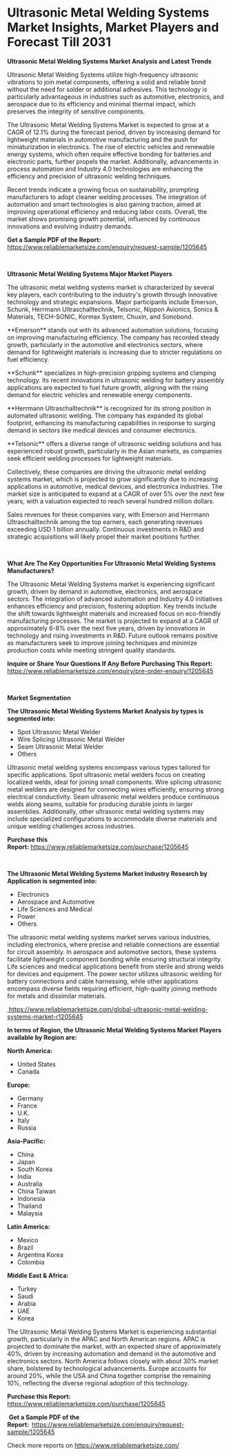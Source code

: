 <p><h1>Ultrasonic Metal Welding Systems Market Insights, Market Players and Forecast Till 2031</h1></p><p><strong>Ultrasonic Metal Welding Systems Market Analysis and Latest Trends</strong></p>
<p><p>Ultrasonic Metal Welding Systems utilize high-frequency ultrasonic vibrations to join metal components, offering a solid and reliable bond without the need for solder or additional adhesives. This technology is particularly advantageous in industries such as automotive, electronics, and aerospace due to its efficiency and minimal thermal impact, which preserves the integrity of sensitive components.</p><p>The Ultrasonic Metal Welding Systems Market is expected to grow at a CAGR of 12.1% during the forecast period, driven by increasing demand for lightweight materials in automotive manufacturing and the push for miniaturization in electronics. The rise of electric vehicles and renewable energy systems, which often require effective bonding for batteries and electronic parts, further propels the market. Additionally, advancements in process automation and Industry 4.0 technologies are enhancing the efficiency and precision of ultrasonic welding techniques.</p><p>Recent trends indicate a growing focus on sustainability, prompting manufacturers to adopt cleaner welding processes. The integration of automation and smart technologies is also gaining traction, aimed at improving operational efficiency and reducing labor costs. Overall, the market shows promising growth potential, influenced by continuous innovations and evolving industry demands.</p></p>
<p><strong>Get a Sample PDF of the Report:&nbsp;</strong> <a href="https://www.reliablemarketsize.com/enquiry/request-sample/1205645?utm_campaign=1133&utm_medium=2&utm_source=Github&utm_content=ia&utm_term=31122024&utm_id=ultrasonic-metal-welding-systems">https://www.reliablemarketsize.com/enquiry/request-sample/1205645</a></p>
<p>&nbsp;</p>
<p><strong>Ultrasonic Metal Welding Systems Major Market Players</strong></p>
<p><p>The ultrasonic metal welding systems market is characterized by several key players, each contributing to the industry's growth through innovative technology and strategic expansions. Major participants include Emerson, Schunk, Herrmann Ultraschalltechnik, Telsonic, Nippon Avionics, Sonics & Materials, TECH-SONIC, Kormax System, Chuxin, and Sonobond.</p><p>**Emerson** stands out with its advanced automation solutions, focusing on improving manufacturing efficiency. The company has recorded steady growth, particularly in the automotive and electronics sectors, where demand for lightweight materials is increasing due to stricter regulations on fuel efficiency.</p><p>**Schunk** specializes in high-precision gripping systems and clamping technology. Its recent innovations in ultrasonic welding for battery assembly applications are expected to fuel future growth, aligning with the rising demand for electric vehicles and renewable energy components.</p><p>**Herrmann Ultraschalltechnik** is recognized for its strong position in automated ultrasonic welding. The company has expanded its global footprint, enhancing its manufacturing capabilities in response to surging demand in sectors like medical devices and consumer electronics.</p><p>**Telsonic** offers a diverse range of ultrasonic welding solutions and has experienced robust growth, particularly in the Asian markets, as companies seek efficient welding processes for lightweight materials.</p><p>Collectively, these companies are driving the ultrasonic metal welding systems market, which is projected to grow significantly due to increasing applications in automotive, medical devices, and electronics industries. The market size is anticipated to expand at a CAGR of over 5% over the next few years, with a valuation expected to reach several hundred million dollars.</p><p>Sales revenues for these companies vary, with Emerson and Herrmann Ultraschalltechnik among the top earners, each generating revenues exceeding USD 1 billion annually. Continuous investments in R&D and strategic acquisitions will likely propel their market positions further.</p></p>
<p>&nbsp;</p>
<p><strong>What Are The Key Opportunities For Ultrasonic Metal Welding Systems Manufacturers?</strong></p>
<p><p>The Ultrasonic Metal Welding Systems market is experiencing significant growth, driven by demand in automotive, electronics, and aerospace sectors. The integration of advanced automation and Industry 4.0 initiatives enhances efficiency and precision, fostering adoption. Key trends include the shift towards lightweight materials and increased focus on eco-friendly manufacturing processes. The market is projected to expand at a CAGR of approximately 6-8% over the next five years, driven by innovations in technology and rising investments in R&D. Future outlook remains positive as manufacturers seek to improve joining techniques and minimize production costs while meeting stringent quality standards.</p></p>
<p><strong>Inquire or Share Your Questions If Any Before Purchasing This Report:</strong> <a href="https://www.reliablemarketsize.com/enquiry/pre-order-enquiry/1205645?utm_campaign=1133&utm_medium=2&utm_source=Github&utm_content=ia&utm_term=31122024&utm_id=ultrasonic-metal-welding-systems">https://www.reliablemarketsize.com/enquiry/pre-order-enquiry/1205645</a></p>
<p>&nbsp;</p>
<p><strong>Market Segmentation</strong></p>
<p><strong>The Ultrasonic Metal Welding Systems Market Analysis by types is segmented into:</strong></p>
<p><ul><li>Spot Ultrasonic Metal Welder</li><li>Wire Splicing Ultrasonic Metal Welder</li><li>Seam Ultrasonic Metal Welder</li><li>Others</li></ul></p>
<p><p>Ultrasonic metal welding systems encompass various types tailored for specific applications. Spot ultrasonic metal welders focus on creating localized welds, ideal for joining small components. Wire splicing ultrasonic metal welders are designed for connecting wires efficiently, ensuring strong electrical conductivity. Seam ultrasonic metal welders produce continuous welds along seams, suitable for producing durable joints in larger assemblies. Additionally, other ultrasonic metal welding systems may include specialized configurations to accommodate diverse materials and unique welding challenges across industries.</p></p>
<p><strong>Purchase this Report:&nbsp;</strong><a href="https://www.reliablemarketsize.com/purchase/1205645?utm_campaign=1133&utm_medium=2&utm_source=Github&utm_content=ia&utm_term=31122024&utm_id=ultrasonic-metal-welding-systems">https://www.reliablemarketsize.com/purchase/1205645</a></p>
<p>&nbsp;</p>
<p><strong>The Ultrasonic Metal Welding Systems Market Industry Research by Application is segmented into:</strong></p>
<p><ul><li>Electronics</li><li>Aerospace and Automotive</li><li>Life Sciences and Medical</li><li>Power</li><li>Others</li></ul></p>
<p><p>The ultrasonic metal welding systems market serves various industries, including electronics, where precise and reliable connections are essential for circuit assembly. In aerospace and automotive sectors, these systems facilitate lightweight component bonding while ensuring structural integrity. Life sciences and medical applications benefit from sterile and strong welds for devices and equipment. The power sector utilizes ultrasonic welding for battery connections and cable harnessing, while other applications encompass diverse fields requiring efficient, high-quality joining methods for metals and dissimilar materials.</p></p>
<p><a href="https://www.reliablemarketsize.com/global-ultrasonic-metal-welding-systems-market-r1205645?utm_campaign=1133&utm_medium=2&utm_source=Github&utm_content=ia&utm_term=31122024&utm_id=ultrasonic-metal-welding-systems">&nbsp;https://www.reliablemarketsize.com/global-ultrasonic-metal-welding-systems-market-r1205645</a></p>
<p><strong>In terms of Region, the Ultrasonic Metal Welding Systems Market Players available by Region are:</strong></p>
<p>
    <p> <strong> North America: </strong>
        <ul>
            <li>United States</li>
            <li>Canada</li>
        </ul>
        </p> 
    <p> <strong> Europe: </strong>
        <ul>
            <li>Germany</li>
            <li>France</li>
            <li>U.K.</li>
            <li>Italy</li>
            <li>Russia</li>
        </ul>
        </p> 
    <p> <strong> Asia-Pacific: </strong>
        <ul>
            <li>China</li>
            <li>Japan</li>
            <li>South Korea</li>
            <li>India</li>
            <li>Australia</li>
            <li>China Taiwan</li>
            <li>Indonesia</li>
            <li>Thailand</li>
            <li>Malaysia</li>
        </ul>
        </p> 
    <p> <strong> Latin America: </strong>
        <ul>
            <li>Mexico</li>
            <li>Brazil</li>
            <li>Argentina Korea</li>
            <li>Colombia</li>
        </ul>
        </p> 
    <p> <strong> Middle East & Africa: </strong>
        <ul>
            <li>Turkey</li>
            <li>Saudi</li>
            <li>Arabia</li>
            <li>UAE</li>
            <li>Korea</li>
        </ul>
    </p>
    </p>
<p><p>The Ultrasonic Metal Welding Systems Market is experiencing substantial growth, particularly in the APAC and North American regions. APAC is projected to dominate the market, with an expected share of approximately 40%, driven by increasing automation and demand in the automotive and electronics sectors. North America follows closely with about 30% market share, bolstered by technological advancements. Europe accounts for around 20%, while the USA and China together comprise the remaining 10%, reflecting the diverse regional adoption of this technology.</p></p>
<p><strong>Purchase this Report: </strong><a href="https://www.reliablemarketsize.com/purchase/1205645?utm_campaign=1133&utm_medium=2&utm_source=Github&utm_content=ia&utm_term=31122024&utm_id=ultrasonic-metal-welding-systems">https://www.reliablemarketsize.com/purchase/1205645</a></p>
<p>&nbsp;<strong>Get a Sample PDF of the Report:&nbsp;&nbsp;</strong><a href="https://www.reliablemarketsize.com/enquiry/request-sample/1205645?utm_campaign=1133&utm_medium=2&utm_source=Github&utm_content=ia&utm_term=31122024&utm_id=ultrasonic-metal-welding-systems">https://www.reliablemarketsize.com/enquiry/request-sample/1205645</a></p>
<p><strong></strong></p>
<p>Check more reports on <a href="https://www.reliablemarketsize.com/?utm_campaign=1133&utm_medium=2&utm_source=Github&utm_content=ia&utm_term=31122024&utm_id=ultrasonic-metal-welding-systems">https://www.reliablemarketsize.com/</a></p>
